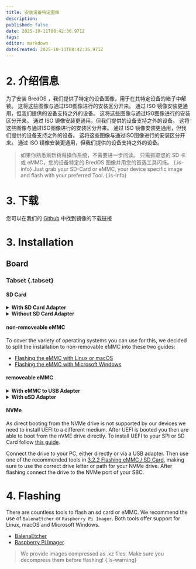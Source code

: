 ```yaml
---
title: 安装设备特定图像
description:
published: false
date: 2025-10-11T08:42:36.971Z
tags:
editor: markdown
dateCreated: 2025-10-11T08:42:36.971Z
---
```


# 2. 介绍信息

为了安装 BredOS ，我们提供了特定的设备图像，用于在其特定设备的箱子中解锁。 这将这些图像与通过ISO图像进行的安装区分开来。 通过 ISO 镜像安装更通用，但我们提供的设备支持之外的设备。 这将这些图像与通过ISO图像进行的安装区分开来。 通过 ISO 镜像安装更通用，但我们提供的设备支持之外的设备。 这将这些图像与通过ISO图像进行的安装区分开来。 通过 ISO 镜像安装更通用，但我们提供的设备支持之外的设备。 这将这些图像与通过ISO图像进行的安装区分开来。 通过 ISO 镜像安装更通用，但我们提供的设备支持之外的设备。

> 如果你熟悉刷新树莓操作系统，不需要进一步阅读。 只需抓取您的 SD 卡或 eMMC，您的设备特定的 BredOS 图像并用您的首选工具闪烁。
> {.is-info} Just grab your SD-Card or eMMC, your device specific image and flash with your preferred Tool.
> {.is-info}

# 3. 下载

您可以在我们的 [Github](https://github.com/BredOS/images/releases/latest) 中找到镜像的下载链接

# 3. Installation

## Board

### Tabset {.tabset}

#### SD Card

<details><summary><b>With SD Card Adapter</b></summary>

There are countless tools to flash an sd card or eMMC. We recommend the use of `BalenaEtcher` or `Raspberry Pi Imager`. Both tools offer support for Linux, macOS and Microsoft Windows.

- [BalenaEtcher](https://etcher.balena.io/)
- [Raspberry Pi Imager](https://github.com/raspberrypi/rpi-imager)

</details>

<details><summary><b>Without SD Card Adapter</b></summary>

Text

- Bullet
- Points

</details>

#### non-removeable eMMC

To cover the variety of operating systems you can use for this, we decided to split the installation to non-removable eMMC into these two guides:

- [Flashing the eMMC with Linux or macOS](/en/install/device-specific-image/Flashing-the-eMMC-with-Linux-or-macOS)
- [Flashing the eMMC with Microsoft Windows](/en/install/device-specific-image/Flashing-the-eMMC-with-Microsoft-Windows)

#### removeable eMMC

<details><summary><b>With eMMC to USB Adapter</b></summary>

- As almost all commonly known USB Sticks are based on eMMC storage there are USB to eMMC adapters out there which are USB-Sticks but with removable eMMC storage. These can be used to flash BredOS too.

<details><summary><b>USB to eMMC adapter</b></summary>

![emmc-reader-cut.png](/installation-dsi/emmc-reader-cut.png)

   </details>

</details>

<details><summary><b>With uSD Adapter</b></summary>

- As a eMMC is basically an SD Card which is (mostly) hardwired to the SBC there are adapters you can connect your eMMC to convert them into an SD Card.

<details><summary><b>uSD Adpater and eMMC</b></summary>

![usd-emmc-cut.png](/installation-dsi/usd-emmc-cut.png)

</details>
- Firmly press the connector of the eMMC onto the uSD Adapter and connect them to your SD Card Reader.

<details><summary><b>uSD Adapter connected to reader</b></summary>

![usd-connected-cut.png](/installation-dsi/usd-connected-cut.png)

  </details>

<details><summary><b>Without Adapter</b></summary>

Text

- Bullet
- Points

</details>

</details>

#### NVMe

As direct booting from the NVMe drive is not supported by our devices we need to install UEFI to a different medium. After UEFI is booted you then are able to boot from the nVME drive directly. To install UEFI to your SPI or SD Card follow [this guide](/en/install/Installation-of-UEFI).

Connect the drive to your PC, either directly or via a USB adapter. Then use one of the recommended tools in [3.2.2 Flashing eMMC / SD Card](#h-322-flashing-emmc-sd-card), making sure to use the correct drive letter or path for your NVMe drive. After flashing connect the drive to the NVMe port of your SBC.

# 4. Flashing

There are countless tools to flash an sd card or eMMC. We recommend the use of `BalenaEtcher` or `Raspberry Pi Imager`. Both tools offer support for Linux, macOS and Microsoft Windows.

- [BalenaEtcher](https://etcher.balena.io/)
- [Raspberry Pi Imager](https://github.com/raspberrypi/rpi-imager)

> We provide images compressed as .xz files. Make sure you decompress them before flashing!
> {.is-warning}
